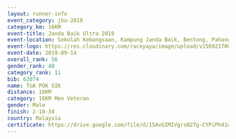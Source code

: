 ```yaml
---
layout: runner-info 
event_category: jbu-2019 
category_km: 16KM 
event-title: Janda Baik Ultra 2019  
event-location: Sekolah Kebangsaan, Kampung Janda Baik, Bentong, Pahang, Malaysia 
event-logo: https://res.cloudinary.com/raceyaya/image/upload/v1569217009/logo/janda-baik_vch1pc.jpg 
event-date: 2019-09-14 
overall_rank: 56
gender_rank: 48
category_rank: 11
bib: 62074
name: TUA POK SIK
distance: 16KM
category: 16KM Men Veteran
gender: Male
finish: 2-18-34
country: Malaysia
certificate: https://drive.google.com/file/d/1SAvGIMIVgrsN2Tg-CYPiPh41dtyW1c_C/view?usp=sharing
---
```

